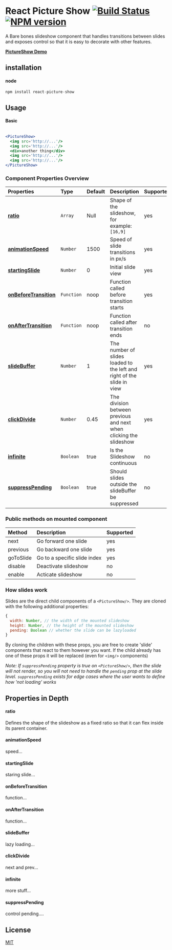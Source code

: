 # React Picture Show [![Build Status](https://secure.travis-ci.org/skiano/react-picture-show.png)](http://travis-ci.org/skiano/react-picture-show) [![NPM version](https://badge.fury.io/js/react-picture-show.svg)](http://badge.fury.io/js/react-picture-show)

A Bare bones slideshow component that handles transitions between slides and exposes control so that it is easy to decorate with other features.

**[PictureShow Demo](http://areusjs.github.io/react-picture-show/)**

## installation

#### node

``` jsx
npm install react-picture-show
```

## Usage

#### Basic

```jsx
  
<PictureShow>
  <img src='http://...'/>
  <img src='http://...'/>
  <div>another thing</div>
  <img src='http://...'/>
  <img src='http://...'/>
</PictureShow>

```

### Component Properties Overview

Properties | Type | Default | Description | Supported 
:--------- | :--- | :------ | :---------- | :-------- 
**[ratio](#ratio)** | ```Array``` | Null | Shape of the slideshow, for example: `[16,9]` | yes 
**[animationSpeed](#animationspeed)** | ```Number``` | 1500 | Speed of slide transitions in px/s | yes
**[startingSlide](#startingslide)** | ```Number``` | 0 | Initial slide view | yes
**[onBeforeTransition](#onbeforetransition)** | ```Function``` | noop | Function called before transition starts | yes
**[onAfterTransition](#onaftertransition)** | ```Function``` | noop | Function called after transition ends | no
**[slideBuffer](#slidebuffer)** | ```Number``` | 1 | The number of slides loaded to the left and right of the slide in view | yes
**[clickDivide](#clickdivide)** | ```Number``` | 0.45 | The division between previous and next when clicking the slideshow | yes 
**[infinite](#infinite)** | ```Boolean``` | true | Is the Slideshow continuous | no
**[suppressPending](#suppresspending)** | ```Boolean``` | true | Should slides outside the slideBuffer be suppressed  | no

### Public methods on mounted component

Method | Description | Supported 
:----- | :---------- | :--------
next | Go forward one slide | yes
previous | Go backward one slide | yes 
goToSlide | Go to a specific slide index | yes
disable | Deactivate slideshow | no
enable | Acticate slideshow | no

### How slides work

Slides are the direct child components of a ``<PictureShow/>``. They are cloned with the following additional properties:

```jsx
{
  width: Number, // the width of the mounted slideshow
  height: Number, // the height of the mounted slideshow
  pending: Boolean // whether the slide can be lazyloaded
}
```
By cloning the children with these props, you are free to create 'slide' components that react to them however you want. If the child already has one of these props it will be replaced (even for ```<img/>``` components)

_Note: If ```suppressPending``` property is true on ```<PictureShow/>```, then the slide will not render, so you will not need to handle the ```pending``` prop at the slide level. ```suppressPending``` exists for edge cases where the user wants to define how 'not loading' works_

## Properties in Depth

#### ratio

Defines the shape of the slideshow as a fixed ratio so that it can flex inside its parent container.

#### animationSpeed

speed...

#### startingSlide

staring slide...

#### onBeforeTransition

function...

#### onAfterTransition 

function...

#### slideBuffer

lazy loading...

#### clickDivide

next and prev...

#### infinite

more stuff...

#### suppressPending

control pending....

## License

[MIT](/LICENSE)
